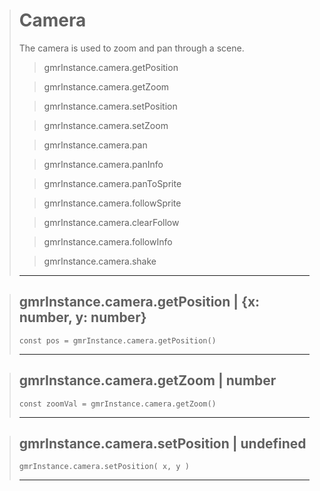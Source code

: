 > # Camera
> The camera is used to zoom and pan through a scene.
>
> > gmrInstance.camera.getPosition
>
> > gmrInstance.camera.getZoom
>
> > gmrInstance.camera.setPosition
>
> > gmrInstance.camera.setZoom
>
> > gmrInstance.camera.pan
>
> > gmrInstance.camera.panInfo
>
> > gmrInstance.camera.panToSprite
>
> > gmrInstance.camera.followSprite
>
> > gmrInstance.camera.clearFollow
>
> > gmrInstance.camera.followInfo
>
> > gmrInstance.camera.shake
> ---

> ## gmrInstance.camera.getPosition | {x: number, y: number}
> ```
> const pos = gmrInstance.camera.getPosition()
> ```
> ---

> ## gmrInstance.camera.getZoom | number
> ```
> const zoomVal = gmrInstance.camera.getZoom()
> ```
> ---


> ## gmrInstance.camera.setPosition | undefined
>```
> gmrInstance.camera.setPosition( x, y )
>```
> ---